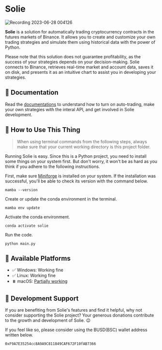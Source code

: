 # Solie

![Recording 2023-06-28 004126](https://github.com/cunarist/solie/assets/66480156/8521df2b-a315-4e00-8963-1db287e0c8ce)

**Solie** is a solution for automatically trading cryptocurrency contracts in the futures markets of Binance. It allows you to create and customize your own trading strategies and simulate them using historical data with the power of Python.

Please note that this solution does not guarantee profitability, as the success of your strategies depends on your decision-making. Solie connects to Binance, retrieves real-time market and account data, saves it on disk, and presents it as an intuitive chart to assist you in developing your strategies.

## 📖 Documentation

Read the [documentations](https://solie-docs.cunarist.com) to understand how to turn on auto-trading, make your own strategies with the interal API, and get involved in Solie development.

## 🛞 How to Use This Thing

> When using terminal commands from the following steps, always make sure that your current working directory is this project folder.

Running Solie is easy. Since this is a Python project, you need to install some things on your system first. But don't worry, it won't be as hard as you think if you adhere to the following instructions.

First, make sure [Miniforge](https://github.com/conda-forge/miniforge) is installed on your system. If the installation was successful, you'll be able to check its version with the command below.

```
mamba --version
```

Create or update the conda environment in the terminal.

```
mamba env update
```

Activate the conda environment.

```
conda activate solie
```

Run the code.

```
python main.py
```

## 📖 Available Platforms

- ✅ Windows: Working fine
- ✅ Linux: Working fine
- ⏸️ macOS: [Partially working](https://github.com/cunarist/solie/issues/87)

## 🚪 Development Support

If you are benefiting from Solie's features and find it helpful, why not consider supporting the Solie project? Your generous donations contribute to the growth and development of Solie. 😉

If you feel like so, please consider using the BUSD(BSC) wallet address written below.

```
0xF9A7E35254cc8A9A9C811849CAF672F10fAB7366
```
